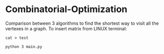 # Combinatorial-Optimization
Comparison between 3 algorithms to find the shortest way to visit all the vertexes in a graph.
To insert matrix from LINUX terminal:

```
cat > test
```

```
python 3 main.py
```
